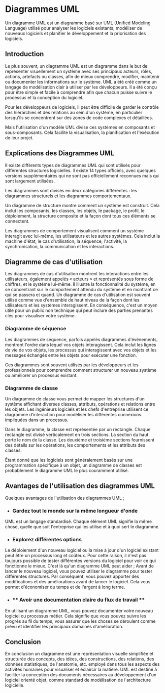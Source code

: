 # **Diagrammes UML** 

Un diagramme UML est un diagramme basé sur UML (Unified Modeling Language) utilisé pour analyser les logiciels existants, modéliser de nouveaux logiciels et planifier le développement et la priorisation des logiciels.

## **Introduction**

Le plus souvent, un diagramme UML est un diagramme dans le but de représenter visuellement un système avec ses principaux acteurs, rôles, actions, artefacts ou classes, afin de mieux comprendre, modifier, maintenir ou documenter les informations sur le système. UML a été créé comme un langage de modélisation clair à utiliser par les développeurs. Il a été conçu pour être simple et facile à comprendre afin que chacun puisse suivre le processus et la conception du logiciel.

Pour les développeurs de logiciels, il peut être difficile de garder le contrôle des hiérarchies et des relations au sein d'un système, en particulier lorsqu'ils se concentrent sur des zones de code complexes et détaillées.

Mais l'utilisation d'un modèle UML divise ces systèmes en composants et sous-composants. Cela facilite la visualisation, la planification et l'exécution de leur projet.

## **Explications des Diagrammes UML**

Il existe différents types de diagrammes UML qui sont utilisés pour différentes structures logicielles. Il existe 14 types officiels, avec quelques versions supplémentaires qui ne sont pas officiellement reconnues mais qui sont largement utilisées.

Les diagrammes sont divisés en deux catégories différentes : les diagrammes structurels et les diagrammes comportementaux.

Un diagramme de structure montre comment un système est construit. Cela inclut les composants, les classes, les objets, le package, le profil, le déploiement, la structure composite et la façon dont tous ces éléments se connectent.

Les diagrammes de comportement visualisent comment un système interagit avec lui-même, les utilisateurs et les autres systèmes. Cela inclut la machine d'état, le cas d'utilisation, la séquence, l'activité, la synchronisation, la communication et les interactions.

## **Diagramme de cas d'utilisation**

Les diagrammes de cas d'utilisation montrent les interactions entre les utilisateurs, également appelés « acteurs » et représentés sous forme de chiffres, et le système lui-même.
Il illustre la fonctionnalité du système, en se concentrant sur le comportement attendu du système et en montrant ce qui se passera et quand.
Un diagramme de cas d'utilisation est souvent utilisé comme vue d'ensemble de haut niveau de la façon dont les utilisateurs et les systèmes interagissent. En conséquence, c'est un moyen utile pour un public non technique qui peut inclure des parties prenantes clés pour visualiser votre système.

 ### **Diagramme de séquence**

 Les diagrammes de séquence, parfois appelés diagrammes d'événements, montrent l'ordre dans lequel vos objets interagissent. Cela inclut les lignes de vie de vos objets, les processus qui interagissent avec vos objets et les messages échangés entre les objets pour exécuter une fonction.

Ces diagrammes sont souvent utilisés par les développeurs et les professionnels pour comprendre comment structurer un nouveau système ou améliorer un processus existant.

### **Diagramme de classe**

Un diagramme de classe vous permet de mapper les structures d'un système affichant diverses classes, attributs, opérations et relations entre les objets. Les ingénieurs logiciels et les chefs d'entreprise utilisent ce diagramme d'interaction pour modéliser les différentes connexions impliquées dans un processus.

Dans le diagramme, la classe est représentée par un rectangle. Chaque rectangle est divisé verticalement en trois sections. La section du haut porte le nom de la classe. Les deuxième et troisième sections fournissent des détails sur les opérations, les comportements et les attributs des classes.

Étant donné que les logiciels sont généralement basés sur une programmation spécifique à un objet, un diagramme de classes est probablement le diagramme UML le plus couramment utilisé.

## **Avantages de l'utilisation des diagrammes UML**

Quelques avantages de l'utilisation des diagrammes UML ;

- ### **Gardez tout le monde sur la même longueur d'onde**

UML est un langage standardisé. Chaque élément UML signifie la même chose, quelle que soit l'entreprise qui les utilise et à quoi sert le diagramme.

- ### **Explorez différentes options**

Le déploiement d'un nouveau logiciel ou la mise à jour d'un logiciel existant peut être un processus long et coûteux. Pour cette raison, il n'est pas toujours possible de tester différentes versions du logiciel pour voir ce qui fonctionne le mieux. C'est là qu'un diagramme UML peut aider ;
Avant de lancer le nouveau logiciel, vous pouvez utiliser le diagramme pour tester différentes structures. Par conséquent, vous pouvez apporter des modifications et des améliorations avant de lancer le logiciel. Cela vous permet d'économiser du temps et de l'argent à long terme.

- ### ** Avoir une documentation claire du flux de travail **

En utilisant un diagramme UML, vous pouvez documenter votre nouveau logiciel ou processus métier. Cela signifie que vous pouvez suivre les progrès au fil du temps, vous assurer que les choses se déroulent comme prévu et identifier les principaux domaines d'amélioration.

## **Conclusion**

En conclusion un diagramme est une représentation visuelle simplifiée et structurée des concepts, des idées, des constructions, des relations, des données statistiques, de l'anatomie, etc. employé dans tous les aspects des activités humaines pour visualiser et éclaircir la matière. UML est destiné à faciliter la conception des documents nécessaires au développement d'un logiciel orienté objet, comme standard de modélisation de l'architecture logicielle. 
